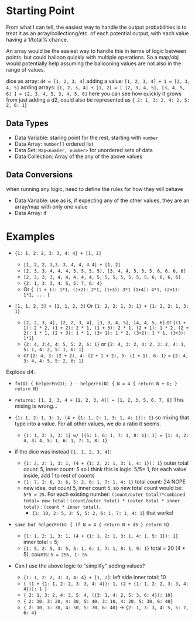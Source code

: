 # Starting Point

From what I can tell, the easiest way to handle the output probabilities is to treat it as an array/collectiong/etc. of each potential output, with each value having a 1/total% chance.

An array would be the easiest way to handle this in terms of logic between points. but could balloon quickly with multiple operations. So a map/obj would potentially help assuming the ballooning values are not also in the range of values.

dice as array: `d4 = [1, 2, 3, 4]`
adding a value: `[1, 2, 3, 4] + 1 = [2, 3, 4, 5]`
adding arrays: `[1, 2, 3, 4] + [1, 2] = [ [2, 3, 4, 5], [3, 4, 5, 6] ] = [2, 3, 4, 5, 3, 4, 5, 6]` here you can see how quickly it grows from just adding a d2, could also be represented as `{ 2: 1, 3: 2, 4: 2, 5: 2, 6: 1}`

## Data Types

- Data Variable: staring point for the rest, starting with `number`
- Data Array: `number[]` ordered list
- Data Set: `Map<number, number>` for unordered sets of data
- Data Collection: Array of the any of the above values

## Data Conversions

when running any logic, need to define the rules for how they will behave

- Data Variable: use as is, if expecting any of the other values, they are an array/map with only one value
- Data Array: if

# Examples

- `{1: 1, 2: 2, 3: 3, 4: 4} + [1, 2]`

  - `[1, 2, 2, 3,3, 3, 4, 4, 4 4] + [1, 2]`
  - `[2, 3, 3, 4, 4, 4, 5, 5, 5, 5], [3, 4, 4, 5, 5, 5, 6, 6, 6, 6]`
  - `[2, 3, 3, 3, 4, 4, 4, 4, 4, 5, 5, 5, 5, 5, 5, 5, 6, 6, 6, 6]`
  - `{2: 1, 3: 3, 4: 5, 5: 7, 6: 4}`
  - Or `{ (1 + 1): 1*1, (1+2): 2*1, (1+3): 3*1 (1+4): 4*1, (2+1): 1*1, ... }`

- `[1, 1, 2, 3] + [1, 1, 2, 3]` Or `{1: 2, 2: 1, 3: 1} + {1: 2, 2: 1, 3: 1}`
  - `[2, 2, 3, 4], [2, 2, 3, 4], [3, 3, 4, 5], [4, 4, 5, 6]` or `{(1 + 1): 2 * 2, (1 + 2): 2 * 1, (1 + 3): 2 * 1, (2 + 1): 1 * 2, (2 + 2): 1 * 1, (2 + 3): 1 * 1, (3+ 1): 1 * 2, (3+2): 1 * 1, (3+3): 1*1}`
  - `{2: 4, 3:4, 4: 5, 5: 2, 6: 1}` or `{2: 4, 3: 2, 4: 2, 3: 2, 4: 1, 5: 1, 4: 2, 5: 1, 6: 1}`
  - or `{2: 4, 3: (2 + 2), 4: (2 + 1 + 2), 5: (1 + 1), 6: 1}` = `{2: 4, 3: 4, 4: 5, 5: 2, 6: 1}`

Explode d4:

- `fn(D) { helperFn(D); } - helperFn(N) { N = 4 { return N + D; } return N}`
- `returns: [1, 2, 3, 4 + [1, 2, 3, 4]] = [1, 2, 3, 5, 6, 7, 8]` This mixing is wrong...
- `{1: 1, 2: 1, 3: 1, (4 + {1: 1, 2: 1, 3: 1, 4: 1}): 1}` so mixing that type into a value. For all other values, we do a ratio it seems.
  - `{1: 1, 2: 1, 3: 1} w/ [{5: 1, 6: 1, 7: 1, 8: 1}: 1] = {1: 4, 2: 4, 3: 4, 5: 1, 6: 1, 7: 1, 8: 1}`
- if the dice was instead `[1, 1, 2, 3, 4]`:

  - `{1: 2, 2: 1, 3: 1, (4 + {1: 2, 2: 1, 3: 1, 4: 1}): 1}` outer total count: 5, inner count: 5 so I think this is logic: 5/5= 1, for each value inside, add 1 to rest of counts
  - `{1: 7, 2: 6, 3: 6, 5: 2, 6: 1, 7: 1, 4: 1}` total count: 24 NOPE
  - new idea, out count 5, inner count 5, so new total count would be: `5*5 = 25`. For each existing number: `(count/outer total)*combined total= new total` : `(count/outer total) * (outer total * inner total)` : `(count * inner total)`.
    - `{1: 10, 2: 5, 3: 5, 5: 2, 6: 1, 7: 1, 4: 1}` that works!

- `same but helperFn(N) { if N = 4 { return N + d5 } return N}`

  - `{1: 1, 2: 1, 3: 1, (4 + {1: 1, 2: 1, 3: 1, 4: 1, 5: 1}): 1}` inner total = 5;
  - `{1: 5, 2: 5, 3: 5, 5: 1, 6: 1, 7: 1, 8: 1, 9: 1}` total = 20 (4 \* 5), counts: `5 = 25%, 1: 5%`

- Can I use the above logic to "simplify" adding values?
  - `{1: 1, 2: 2, 3: 3, 4: 4} + [1, 2]`: left side inner total: 10
  - `{ (1 + {1: 1, 2: 2, 3: 3, 4: 4}): 1, (2 + {1: 1, 2: 2, 3: 3, 4: 4})): 1 }`
  - `{ 2: 1, 3: 2, 4: 3, 5: 4, ({3: 1, 4: 2, 5: 3, 6: 4}): 10}`
  - `{ 2: 10, 3: 20, 4: 30, 5: 40, 3: 10, 4: 20, 5: 30, 6: 40}`
  - `{ 2: 10, 3: 30, 4: 50, 5: 70, 6: 40}` -> `{2: 1, 3: 3, 4: 5, 5: 7, 6: 4}`
